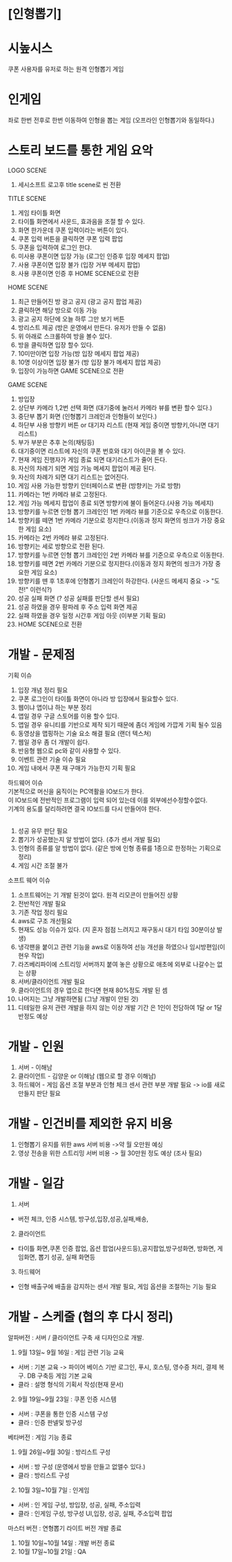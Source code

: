 # [인형뽑기]
# 시높시스
쿠폰 사용자를 유저로 하는 원격 인형뽑기 게임

# 인게임
좌로 한번 전후로 한번 이동하여 인형을 뽑는 게임 (오프라인 인형뽑기와 동일하다.)

# 스토리 보드를 통한 게임 요악
 
LOGO SCENE<br>
1) 세시소프트 로고후 title scene로 씬 전환

TITLE SCENE<br>
1) 게임 타이틀 화면 
2) 타이틀 화면에서 사운드, 효과음을 조절 할 수 있다. 
3) 화면 한가운데 쿠폰 입력이라는 버튼이 있다.
4) 쿠폰 입력 버튼을 클릭하면 쿠폰 입력 팝업
5) 쿠폰을 입력하여 로그인 한댜.
6) 미사용 쿠폰이면 입장 가능 (로그인 인증후 입장 메세지 팝업)
7) 사용 쿠폰이면 입장 불가 (입장 거부 메세지 팝업)
8) 사용 쿠폰이면 인증 후 HOME SCENE으로 전환

HOME SCENE<br>
1) 최근 만들어진 방 광고 공지 (광고 공지 팝업 제공)
2) 클릭하면 해당 방으로 이동 가능
3) 광고 공지 하단에 오늘 하루 그만 보기 버튼
4) 방리스트 제공 (방은 운영에서 만든다. 유저가 만들 수 없음)
5) 위 아래로 스크롤하여 방을 볼수 있다. 
6) 방을 클릭하면 입장 할수 있다. 
7) 10미만이면 입장 가능(방 입장 메세지 팝업 제공)
8) 10명 이상이면 입장 불가 (방 입장 불가 메세지 팝업 제공)
9) 입장이 가능하면 GAME SCENE으로 전환

GAME SCENE<br>
1) 방입장
2) 상단부 카메라 1,2번 선택 화면 (대기중에 눌러서 카메라 뷰를 변환 할수 있다.)
3) 중단부 뽑기 화면 (인형뽑기 크레인과 인형들이 보인다.)
4) 하단부 사용 방향키 버튼 or 대기자 리스트 (현재 게임 중이면 방향키,아니면 대기 리스트)
5) 부가 부분은 추후 논의(채팅등)
6) 대기중이면 리스트에 자신의 쿠폰 번호와 대기 아이콘을 볼 수 있다. 
7) 현재 게임 진행자가 게임 종료 되면 대기리스트가 줄어 든다. 
8) 자신의 차례기 되면 게임 가능 메세지 팝업이 제공 된다.
9) 자신의 차례가 되면 대기 리스트는 없어진다.
10) 게임 사용 가능한 방향키 인터페이스로 변환 (방향키는 가로 방향)
11) 카메라는 1번 카메라 뷰로 고정된다.
12) 게임 가능 메세지 팝업이 종료 되면 방향키에 불이 들어온다.(사용 가능 메세지)
13) 방향키를 누르면 인형 뽑기 크레인인 1번 카메라 뷰를 기준으로 우측으로 이동한다. 
14) 방향키를 떼면 1번 카메라 기분으로 정지한다.(이동과 정지 화면의 씽크가 가장 중요한 게임 요소)
15) 카메라는 2번 카메라 뷰로 고정된다.
16) 방향키는 세로 방향으로 전환 된다. 
17) 방향키를 누르면 인형 뽑기 크레인인 2번 카메라 뷰를 기준으로 우측으로 이동한다. 
18) 방향키를 떼면 2번 카메라 기분으로 정지한다.(이동과 정지 화면의 씽크가 가장 중요한 게임 요소)
19) 방향키를 뗀 후 1초후에 인형뽑기 크레인이 하강한다. (사운드 메세지 중요 -> "도전!" 이런식?)
20) 성공 실패 화면 (? 성공 실패를 판단할 센서 필요)
21) 성공 하였을 경우 팡파레 후 주소 입력 화면 제공
22) 실패 하였을 경우 일정 시간후 게임 아웃 (이부분 기획 필요) 
23) HOME SCENE으로 전환 


# 개발 - 문제점
기획 이슈<br>
1) 입장 개념 정리 필요
2) 쿠폰 로그인이 타이틀 화면이 아니라 방 입장에서 필요할수 있다.
3) 웹이냐 앱이냐 하는 부분 정리 
4) 앱일 경우 구글 스토어를 이용 할수 있다. 
5) 앱일 경우 유니티를 기반으로 제작 되기 때문에 좀더 게임에 가깝게 기획 될수 있음 
6) 동영상을 맵핑하는 기술 요소 해결 필요 (랜더 텍스쳐)
7) 웹일 경우 좀 더 개발이 쉽다. 
8) 반응형 웹으로 pc와 같이 사용할 수 있다. 
9) 이벤트 관련 기술 이슈 필요
10) 게임 내에서 쿠폰 재 구매가 가능한지 기획 필요

하드웨어 이슈 <br>
기본적으로 머신을 움직이는 PC역활을 IO보드가 한다. <br>
이 IO보드에 전반적인 프로그램이 입력 되어 있는데 이를 외부에선수정할수없다.<br>
기계의 용도를 달리하려면 결국 IO보드를 다시 만들어야 한다. <br><br>

1) 성공 유무 판단 필요 
2) 뽑기가 성공했는지 알 방법이 없다. (추가 센서 개발 필요)
3) 인형의 종류를 알 방법이 없다. (같은 방에 인형 종류를 1종으로 한정하는 기획으로 정리)
4) 게임 시간 조절 불가 
 
소프트 웨어 이슈<br> 
1) 소프트웨어는 기 개발 된것이 없다. 원격 리모콘이 만들어진 상황 
2) 전반적인 개발 필요
3) 기존 작업 정리 필요
4) aws로 구조 개선필요 
5) 현재도 성능 이슈가 있다. (지 혼자 점점 느려지고 재구동시 대기 타임 30분이상 발생)
6) 냉각팬을 붙이고 관련 기능을 aws로 이동하여 선능 개선을 하였으나 임시방편임(이현우 작업)
7) 라즈베리파이에 스트리밍 서버까지 붙여 놓은 상황으로 애초에 외부로 나갈수는 없는 상황
8) 서버/클라이언트 개발 필요
9) 클라이언트의 경우 앱으로 한다면 현재 80%정도 개발 된 셈
10) 나머지는 그냥 개발하면됨 (그냥 개발이 안된 것)
11) 디테일한 유저 관련 개발을 하지 않는 이상 개발 기간 은 1인이 전담하여 1달 or 1달 반정도 예상

# 개발 - 인원
1) 서버 - 이해남
2) 클라이언트 - 김양운 or 이해남 (웹으로 할 경우 이해남)
3) 하드웨어 - 게임 옵션 조절 부분과 인형 체크 센서 관련 부분 개발 필요 -> io를 새로 만들지 판단 필요

# 개발 - 인건비를 제외한 유지 비용
1) 인형뽑기 유지를 위한 aws 서버 비용 ->약 월 오만원 예싱
2) 영상 전송을 위한 스트리밍 서버 비용 -> 월 30만원 정도 예상 (조사 필요)

# 개발 - 일감
1) 서버<br>
- 버전 체크, 인증 시스템, 방구성,입장,성공,실패,배송, 
2) 클라이언트<br>
- 타이틀 화면,쿠폰 인증 팝업, 옵션 팝업(사운드등),공지팝업,방구성화면, 방화면, 게임화면, 뽑기 성공, 실패 화면등
3) 하드웨어<br>
- 인형 배출구에 배출을 감지하는 센서 개발 필요, 게임 옵션을 조절하는 기능 필요

# 개발 - 스케줄 (협의 후 다시 정리)
알파버전 : 서버 / 클라이언트 구축 새 디자인으로 개발.<br>
1) 9월 13일~ 9월 16일 : 게임 관련 기능 교육<br>
- 서버 : 기본 교육 -> 파이어 베이스 기반 로그인, 푸시, 호스팅, 영수증 처리, 결제 복구. DB 구축등 게임 기본 교육<br>
- 클라 : 설명 형식의 기획서 작성(현재 문서)<br>
2) 9월 19일~9월 23일 : 쿠폰 인증 시스템<br>
 - 서버 : 쿠폰을 통한 인증 시스템 구성<br>
 - 클라 : 인증 판넬및 방구성<br>

베타버전 : 게임 기능 종료<br>
1) 9월 26일~9월 30일 : 방리스트 구성<br>
- 서버 : 방 구성 (운영에서 방을 만들고 없앨수 있다.)<br>
- 클라 : 방리스트 구성<br>
2) 10월 3일~10월 7일 : 인게임<br>
- 서버 : 인 게임 구성, 방입장, 성공, 실패, 주소입력<br>
- 클라 : 인게임 구성, 방구성 UI,입장, 성공, 실패, 주소입력 팝업<br>
 
마스터 버전 : 연형뽑기 라이트 버전 개발 종료<br>
1) 10월 10일~10월 14일 : 개발 버전 종료<br>
2) 10월 17일~10월 21일 :  QA
